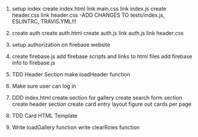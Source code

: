 1. setup index
    create index.html
    link main.css
    link index.js
    create header.css
    link header.css
        -ADD CHANGES TO tests/index.js, ESLINTRC, TRAVIS.YML!!!

2. create auth
    create auth.html
    create auth.js
    link auth.js
    link header.css

3. setup authorization on firebase website

4. create firebase.js
    add firebase scripts and links to html files
    add firebase info to firebase.js

5. TDD Header Section
    make loadHeader function

6. Make sure user can log in

7. DDD index.html
    create section for gallery
    create search form section
    create header section
    create card entry layout
        figure out cards per page

8. TDD Card HTML Template

9. Write loadGallery function
    write clearRows function
    


